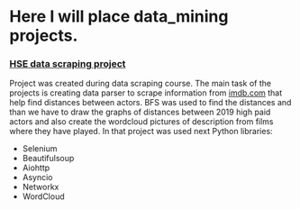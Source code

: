 # Here I will place data_mining projects.

### [HSE data scraping project](https://github.com/Ildar-agliukov/data_mining/tree/master/hse_data_scraping_project)
Project was created during data scraping course. The main task of the projects is creating data parser to scrape information from [imdb.com](https://imdb.com) that help find
distances between actors. BFS was used to find the distances and than we have to
draw the graphs of distances between 2019 high paid actors and also create the wordcloud pictures of description from films where they have played.
In that project was used next Python libraries: 
* Selenium
* Beautifulsoup
* Aiohttp
* Asyncio
* Networkx
* WordCloud



